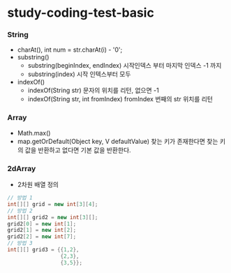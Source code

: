 # study-coding-test-basic

### String
- charAt(), int num = str.charAt(i) - '0';
- substring()
    - substring(beginIndex, endIndex)  시작인덱스 부터 마지막 인덱스 -1 까지
    - substring(index) 시작 인텍스부터 모두
- indexOf()
    - indexOf(String str) 문자의 위치를 리턴, 없으면 -1
    - indexOf(String str, int fromIndex) fromIndex 번째의 str 위치를 리턴
### Array
- Math.max()
- map.getOrDefault(Object key, V defaultValue) 찾는 키가 존재한다면 찾는 키의 값을 반환하고 없다면 기본 값을 반환한다.
### 2dArray
  - 2차원 배열 정의
  ~~~ java
  // 방법 1
  int[][] grid = new int[3][4];
  // 방법 2
  int[][] grid2 = new int[3][];
  grid2[0] = new int[1];
  grid2[1] = new int[2];
  grid2[2] = new int[7];
  // 방법 3
  int[][] grid3 = {{1,2},
                   {2,3},
                   {3,5}};
  ~~~
